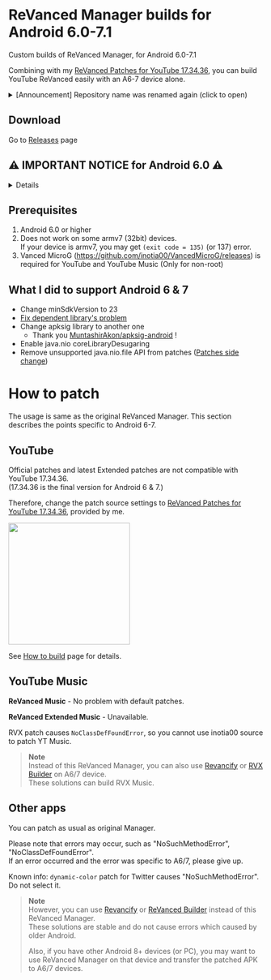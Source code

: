# ReVanced Manager builds for Android 6.0-7.1

Custom builds of ReVanced Manager, for Android 6.0-7.1

Combining with my [ReVanced Patches for YouTube 17.34.36](https://github.com/kitadai31/revanced-patches-android6-7), you can build YouTube ReVanced easily with an A6-7 device alone.

<details>

<summary>[Announcement] Repository name was renamed again (click to open)</summary>

On May 4, I renamed this repository to "revanced-manager-**android7**" because this app does not work properly on Android 6.0.

However, I finally found a way to patch successfully on Android 6.0.  
So I renamed the repository back to "revanced-manager-**android6-7**".

(May 15, 2023)
</details>

## Download
Go to [Releases](https://github.com/kitadai31/revanced-manager-android6-7/releases) page

## ⚠ IMPORTANT NOTICE for Android 6.0 ⚠

<details>

There are various problems when using ReVanced Manager on Android 6.0.  
It is highly not recommended to use this app on Android 6.0.  
Use other device to patch, or use Revancify.

If you still want to use it, please note the following.

- Do NOT select `Overlay Buttons` patch!
  - If this patch is selected, patching will aborts with `(exit code = 1)` while compiling resources.
- After patching, the "Install" button is unavailable.
  - When you press it, it says "There was a problem parsing the package."
  - Instead, export the APK and Install it later.

<img src="https://github.com/kitadai31/revanced-manager-android6-7/assets/90122968/ca98a8f5-a617-442f-9460-65009f114fad" width="240">

- Official ReVanced Patches (Twitter, Reddit, Twitch, etc.) is unavaiable.
  - Because the app cannot access the ReVanced API on Android 6.0.
  - Since v1.0.0, if you do not have access to the ReVanced API, you cannot even patch.
  - In other words, ReVanced Manager on Android 6.0 can only patch YouTube with kitadai31 source.

</details>

## Prerequisites
1. Android 6.0 or higher
2. Does not work on some armv7 (32bit) devices.  
If your device is armv7, you may get `(exit code = 135)` (or 137) error.
3. Vanced MicroG (https://github.com/inotia00/VancedMicroG/releases) is required for YouTube and YouTube Music (Only for non-root)

## What I did to support Android 6 & 7
- Change minSdkVersion to 23
- [Fix dependent library's problem](https://github.com/kitadai31/flutter_plugin_device_apps/commit/a8bff360982d7acb545b97c19c221560bc5ffa91)
- Change apksig library to another one
  - Thank you [MuntashirAkon/apksig-android](https://github.com/MuntashirAkon/apksig-android) !
- Enable java.nio coreLibraryDesugaring
- Remove unsupported java.nio.file API from patches ([Patches side change](https://github.com/kitadai31/revanced-patches-android6-7/commit/aada74d77793c9783a7015a051474a1f6567eb60))

# How to patch
The usage is same as the original ReVanced Manager. This section describes the points specific to Android 6-7.

## YouTube
Official patches and latest Extended patches are not compatible with YouTube 17.34.36.  
(17.34.36 is the final version for Android 6 & 7.)

Therefore, change the patch source settings to [ReVanced Patches for YouTube 17.34.36](https://github.com/kitadai31/revanced-patches-android6-7), provided by me.

<img src="https://user-images.githubusercontent.com/90122968/230283820-dd55a454-6267-43dc-a6c0-eb1b6f5f4e15.png" width="240">

See [How to build](https://github.com/kitadai31/revanced-patches-android6-7/wiki/How-to-build) page for details.

## YouTube Music
**ReVanced Music** - No problem with default patches.

**ReVanced Extended Music** - Unavailable.

RVX patch causes `NoClassDefFoundError`, so you cannot use inotia00 source to patch YT Music.

> **Note**  
> Instead of this ReVanced Manager, you can also use [Revancify](https://github.com/decipher3114/Revancify) or [RVX Builder](https://github.com/inotia00/rvx-builder) on A6/7 device.  
These solutions can build RVX Music.

## Other apps
You can patch as usual as original Manager.

Please note that errors may occur, such as "NoSuchMethodError", "NoClassDefFoundError".  
If an error occurred and the error was specific to A6/7, please give up.

Known info: `dynamic-color` patch for Twitter causes "NoSuchMethodError". Do not select it.

> **Note**  
> However, you can use [Revancify](https://github.com/decipher3114/Revancify) or [ReVanced Builder](https://github.com/reisxd/rvx-builder) instead of this ReVanced Manager.  
These solutions are stable and do not cause errors which caused by older Android.
>
> Also, if you have other Android 8+ devices (or PC), you may want to use ReVanced Manager on that device and transfer the patched APK to A6/7 devices.
